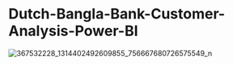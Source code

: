 # Dutch-Bangla-Bank-Customer-Analysis-Power-BI
![367532228_1314402492609855_756667680726575549_n](https://github.com/arju10/Dutch-Bangla-Bank-Customer-Analysis-Power-BI/assets/52301135/d506d159-cc3c-41a8-a876-c54d2ef86eb7)
